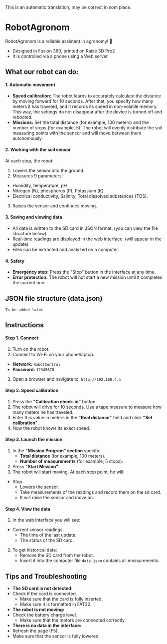 This is an automatic translation, may be correct in som place.

# RobotAgronom
RobotAgronom is a reliable assistant in agronomy! 🌱
- Designed in Fusion 360, printed on Raise 3D Pro2
- It is controlled via a phone using a Web server

## What our robot can do:
#### 1. Automatic movement
- **Speed calibration:** The robot learns to accurately calculate the distance by moving forward for 10 seconds. After that, you specify how many meters it has traveled, and it records its speed in non-volatile memory. This way, the settings do not disappear after the device is turned off and rebooted.
- **Missions:** Set the total distance (for example, 100 meters) and the number of stops (for example, 5). The robot will evenly distribute the soil measuring points with the sensor and will move between them autonomously.
#### 2. Working with the soil sensor
At each stop, the robot:
1. Lowers the sensor into the ground.
2. Measures 9 parameters:
- Humidity, temperature, pH
- Nitrogen (N), phosphorus (P), Potassium (K)
- Electrical conductivity, Salinity, Total dissolved substances (TDS).
3. Raises the sensor and continues moving.
#### 3. Saving and viewing data
- All data is written to the SD card in JSON format. (you can view the file structure below)
- Real-time readings are displayed in the web interface. (will appear in the update)
- Files can be extracted and analyzed on a computer.
#### 4. Safety
- **Emergency stop:** Press the "Stop" button in the interface at any time.
- **Error protection:** The robot will not start a new mission until it completes the current one.

## JSON file structure (data.json)
``
To be added later
``


## Instructions
#### Step 1. Connect
1. Turn on the robot.
2. Connect to Wi-Fi on your phone/laptop:
- **Network:** ``RobotControl``
- **Password:** ```12345678```
3. Open a browser and navigate to: ``http://192.168.4.1``
#### Step 2. Speed calibration
1. Press the **"Calibration check-in"** button.
2. The robot will drive for 10 seconds. Use a tape measure to measure how many meters he has traveled.
3. Enter this value in meters in the **"Real distance"** field and click **"Set calibration"**.
4. Now the robot knows its exact speed.
#### Step 3. Launch the mission
1. In the **"Mission Program" section** specify:
    - **Total distance** (for example, 100 meters).
    - **Number of measurements** (for example, 5 stops).
2. Press **"Start Mission"**.
3. The robot will start moving. At each stop point, he will:
- Stop.
    - Lowers the sensor.
    - Take measurements of the readings and record them on the sd card.
    - It will raise the sensor and move on.
#### Step 4. View the data
1. In the web interface you will see:
- Current sensor readings.
    - The time of the last update.
    - The status of the SD card.
2. To get historical data:
    - Remove the SD card from the robot.
    - Insert it into the computer file ``data.json`` contains all measurements.

## Tips and Troubleshooting
- **The SD card is not detected:**
- Check if the card is connected.
    - Make sure that the card is fully inserted.
    - Make sure it is formatted in FAT32.
- **The robot is not moving:**
- Check the battery charge level.
    - Make sure that the motors are connected correctly.
- **There is no data in the interface:**
- Refresh the page (F5).
- Make sure that the sensor is fully lowered.